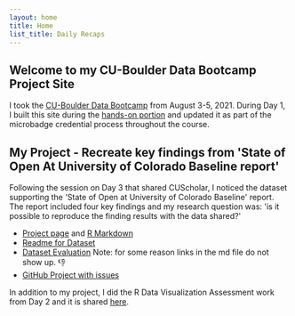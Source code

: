 ```yaml
---
layout: home
title: Home
list_title: Daily Recaps
---
```


## Welcome to my CU-Boulder Data Bootcamp Project Site 
I took the [CU-Boulder Data Bootcamp](https://cu-boulder-crdds.github.io/data_bootcamp/) from August 3-5, 2021. During Day 1, I built this site during the [hands-on portion](https://cu-boulder-crdds.github.io/data_bootcamp/GH_Pages_Materials/GH-Pages-Hands-On.html) and updated it as part of the microbadge credential process throughout the course.  


## My Project - Recreate key findings from 'State of Open At University of Colorado Baseline report' 
Following the session on Day 3 that shared CUScholar, I noticed the dataset supporting the 'State of Open at University of Colorado Baseline' report. The report included four key findings and my research question was: 'is it possible to reproduce the finding results with the data shared?'

- [Project page](https://erinmr.github.io/cu-boulder-databootcamp-project/R-Project-Badge) and [R Markdown](https://github.com/erinmr/cu-boulder-databootcamp-project/blob/main/R%20Project%20Badge.Rmd) 
- [Readme for Dataset](https://erinmr.github.io/cu-boulder-databootcamp-project/Readme-Rproject) 
- [Dataset Evaluation](https://erinmr.github.io/cu-boulder-databootcamp-project/DatasetEval-Rproject.html) Note: for some reason links in the md file do not show up. 👎
- [GitHub Project with issues](https://github.com/erinmr/cu-boulder-databootcamp-project/projects/1)

In addition to my project, I did the R Data Visualization Assessment work from Day 2 and it is shared [here](https://erinmr.github.io/cu-boulder-databootcamp-project/R_codeexample.html). 




